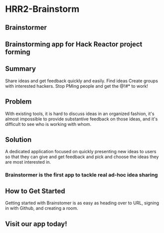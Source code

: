 # HRR2-Brainstorm #

## Brainstormer ##

## Brainstorming app for Hack Reactor project forming ##

## Summary ##
Share ideas and get feedback quickly and easily.  Find ideas Create groups with interested hackers.  Stop PMing people and get the @!#* to work!

## Problem ##
With existing tools, it is hard to discuss ideas in an organized fashion, it's almost impossible to provide substantive feedback on those ideas, and it's difficult to see who is working with whom.

## Solution ##
A dedicated application focused on quickly presenting new ideas to users so that they can give and get feedback and pick and choose the ideas they are most interested in.

### Brainstormer is the first app to tackle real ad-hoc idea sharing ###


## How to Get Started ##
Getting started with Brainstomer is as easy as heading over to URL, signing in with Github, and creating a room.

## Visit our app today! ##
